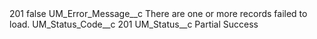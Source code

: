 <?xml version="1.0" encoding="UTF-8"?>
<CustomMetadata xmlns="http://soap.sforce.com/2006/04/metadata" xmlns:xsi="http://www.w3.org/2001/XMLSchema-instance" xmlns:xsd="http://www.w3.org/2001/XMLSchema">
    <label>201</label>
    <protected>false</protected>
    <values>
        <field>UM_Error_Message__c</field>
        <value xsi:type="xsd:string">There are one or more records failed to load.</value>
    </values>
    <values>
        <field>UM_Status_Code__c</field>
        <value xsi:type="xsd:string">201</value>
    </values>
    <values>
        <field>UM_Status__c</field>
        <value xsi:type="xsd:string">Partial Success</value>
    </values>
</CustomMetadata>
